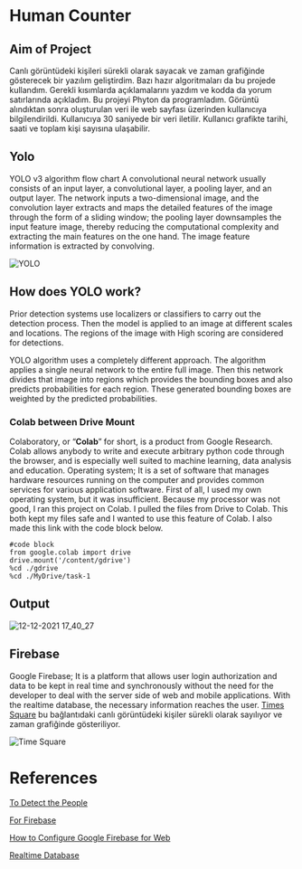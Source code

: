 # Human Counter

## Aim of Project
Canlı görüntüdeki kişileri sürekli olarak sayacak ve zaman grafiğinde gösterecek bir yazılım geliştirdim. Bazı hazır algoritmaları da bu projede kullandım. Gerekli kısımlarda açıklamalarını yazdım ve kodda da yorum satırlarında açıkladım. Bu projeyi Phyton da programladım. Görüntü alındıktan sonra oluşturulan veri ile web sayfası üzerinden kullanıcıya bilgilendirildi. Kullanıcıya 30 saniyede bir veri iletilir. Kullanıcı grafikte tarihi, saati ve toplam kişi sayısına ulaşabilir.


## Yolo
YOLO v3 algorithm flow chart A convolutional neural network usually consists of an input layer, a convolutional layer, a pooling layer, and an output layer. The network inputs a two-dimensional image, and the convolution layer extracts and maps the detailed features of the image through the form of a sliding window; the pooling layer downsamples the input feature image, thereby reducing the computational complexity and extracting the main features on the one hand. The image feature information is extracted by convolving.

![YOLO](https://www.researchgate.net/publication/337451395/figure/fig2/AS:828207003602944@1574471345168/YOLO-v3-algorithm-flow-chart-A-convolutional-neural-network-usually-consists-of-an-input.jpg)

## How does YOLO work?
Prior detection systems use localizers or classifiers to carry out the detection process. Then the model is applied to an image at different scales and locations. The regions of the image with High scoring are considered for detections.

YOLO algorithm uses a completely different approach. The algorithm applies a single neural network to the entire full image. Then this network divides that image into regions which provides the bounding boxes and also predicts probabilities for each region. These generated bounding boxes are weighted by the predicted probabilities.


### Colab between Drive Mount

Colaboratory, or “**Colab**” for short, is a product from Google Research. Colab allows anybody to write and execute arbitrary python code through the browser, and is especially well suited to machine learning, data analysis and education. 
Operating system; It is a set of software that manages hardware resources running on the computer and provides common services for various application software. First of all, I used my own operating system, but it was insufficient. Because my processor was not good, I ran this project on Colab. I pulled the files from Drive to Colab. This both kept my files safe and I wanted to use this feature of Colab. I also made this link with the code block below.


```
#code block
from google.colab import drive
drive.mount('/content/gdrive')
%cd ./gdrive
%cd ./MyDrive/task-1 
```

## Output


![12-12-2021 17_40_27](https://user-images.githubusercontent.com/95358360/145829827-843a498a-8bf9-4eab-8764-bfc94a78b569.jpg)


## Firebase
Google Firebase; It is a platform that allows user login authorization and data to be kept in real time and synchronously without the need for the developer to deal with the server side of web and mobile applications. With the realtime database, the necessary information reaches the user. [Times Square](https://www.youtube.com/watch?v=AdUw5RdyZxI ) bu bağlantıdaki canlı görüntüdeki kişiler sürekli olarak sayılıyor ve zaman grafiğinde gösteriliyor. 




 ![Time Square](https://user-images.githubusercontent.com/95358360/145819788-e13f3e42-3eb5-46fb-83db-4d819f5301eb.PNG)
 


# References
[To Detect the People](https://github.com/venkata-sreeram/Social-Distancing-Detection.git)

[For Firebase](https://www.youtube.com/watch?v=rKuGCQda_Qo)

[How to Configure Google Firebase for Web](https://www.youtube.com/watch?v=q5tAUb_bvqg)

[Realtime Database](https://www.w3schools.com/js/js_graphics_chartjs.asp)
